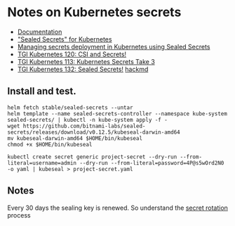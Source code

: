 # Notes on Kubernetes secrets

- [Documentation](https://kubernetes.io/docs/concepts/configuration/secret/)
- ["Sealed Secrets" for Kubernetes](https://github.com/bitnami-labs/sealed-secrets)
- [Managing secrets deployment in Kubernetes using Sealed Secrets](https://aws.amazon.com/blogs/opensource/managing-secrets-deployment-in-kubernetes-using-sealed-secrets/)
- [TGI Kubernetes 120: CSI and Secrets!](https://www.youtube.com/watch?v=IznsHhKL428)
- [TGI Kubernetes 113: Kubernetes Secrets Take 3](https://www.youtube.com/watch?v=an9D2FyFwR0)
- [TGI Kubernetes 132: Sealed Secrets!](https://www.youtube.com/watch?v=x-cDk8DIvwE) [hackmd](https://hackmd.io/q2lXm3UFTv26dSsvfG1VRA)
## Install and test.

```
helm fetch stable/sealed-secrets --untar
helm template --name sealed-secrets-controller --namespace kube-system sealed-secrets/ | kubectl -n kube-system apply -f -
wget https://github.com/bitnami-labs/sealed-secrets/releases/download/v0.12.5/kubeseal-darwin-amd64
mv kubeseal-darwin-amd64 $HOME/bin/kubeseal
chmod +x $HOME/bin/kubeseal

kubectl create secret generic project-secret --dry-run --from-literal=username=admin --dry-run --from-literal=password=4P@s5wOrd2N0 -o yaml | kubeseal > project-secret.yaml

```

## Notes

Every 30 days the sealing key is renewed. So understand the [secret rotation](https://github.com/bitnami-labs/sealed-secrets#secret-rotation) process

